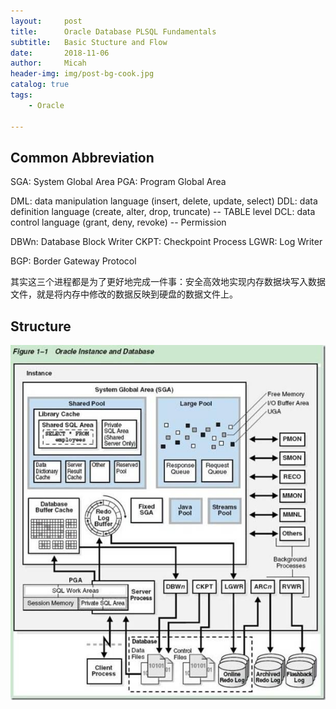 ```yaml
---
layout:     post
title:      Oracle Database PLSQL Fundamentals
subtitle:   Basic Stucture and Flow 
date:       2018-11-06
author:     Micah
header-img: img/post-bg-cook.jpg
catalog: true
tags:
    - Oracle

---
```


## Common Abbreviation

SGA: System Global Area
PGA: Program Global Area

DML: data manipulation language (insert, delete, update, select)
DDL: data definition language (create, alter, drop, truncate) -- TABLE level
DCL: data control language (grant, deny, revoke) -- Permission

DBWn: Database Block Writer
CKPT: Checkpoint Process
LGWR: Log Writer

BGP: Border Gateway Protocol

其实这三个进程都是为了更好地完成一件事：安全高效地实现内存数据块写入数据文件，就是将内存中修改的数据反映到硬盘的数据文件上。 

## Structure

![](https://github.com/MicahXIE/MicahXIE.github.io/blob/master/img/oracle_architecture.jpeg)






